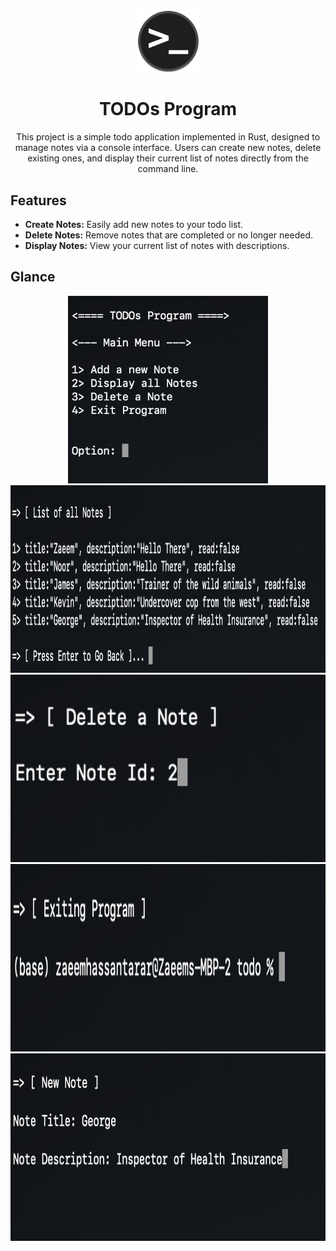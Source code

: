 # 

<div align="center" >
<img style="height:100px;" src="./../.github/assets/terminal.png" /> 
<br />
<h1>TODOs Program</h1>

This project is a simple todo application implemented in Rust, designed to manage notes via a console interface. Users can create new notes, delete existing ones, and display their current list of notes directly from the command line.

</div>

## Features
- **Create Notes:** Easily add new notes to your todo list.
- **Delete Notes:** Remove notes that are completed or no longer needed.
- **Display Notes:** View your current list of notes with descriptions.

## Glance

<div align="center" >
<img style="height:300px;" src="./.github/image.png" />
<img style="height:300px;" src="./.github/image-1.png" />
<img style="height:300px;" src="./.github/image-2.png" />
<img style="height:300px;" src="./.github/image-3.png" />
<img style="height:300px;" src="./.github/image-4.png" />
</div>
